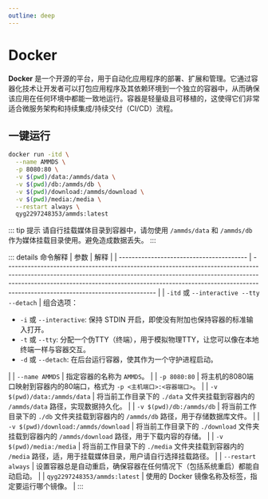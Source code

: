 ```yaml
---
outline: deep
---
```


# Docker

**Docker** 是一个开源的平台，用于自动化应用程序的部署、扩展和管理。它通过容器化技术让开发者可以打包应用程序及其依赖环境到一个独立的容器中，从而确保该应用在任何环境中都能一致地运行。容器是轻量级且可移植的，这使得它们非常适合微服务架构和持续集成/持续交付（CI/CD）流程。

## 一键运行

```sh [docker-cli]
docker run -itd \
  --name AMMDS \
  -p 8080:80 \
  -v $(pwd)/data:/ammds/data \
  -v $(pwd)/db:/ammds/db \
  -v $(pwd)/download:/ammds/download \
  -v $(pwd)/media:/media \
  --restart always \
  qyg2297248353/ammds:latest
```

::: tip 提示
请自行挂载媒体目录到容器中，请勿使用 `/ammds/data` 和 `/ammds/db` 作为媒体挂载目录使用。避免造成数据丢失。
:::

::: details 命令解释
| 参数                                     | 解释                                                                                                                                                                                                                                                                                      |
| ---------------------------------------- | ----------------------------------------------------------------------------------------------------------------------------------------------------------------------------------------------------------------------------------------------------------------------------------------- |
| `-itd` 或 `--interactive --tty --detach` | 组合选项：<ul><li>`-i` 或 `--interactive`: 保持 STDIN 开启，即使没有附加也保持容器的标准输入打开。</li><li>`-t` 或 `--tty`: 分配一个伪TTY（终端），用于模拟物理TTY，让您可以像在本地终端一样与容器交互。</li><li>`-d` 或 `--detach`: 在后台运行容器，使其作为一个守护进程启动。</li></ul> |
| `--name AMMDS`                           | 指定容器的名称为 `AMMDS`。                                                                                                                                                                                                                                                                |
| `-p 8080:80`                             | 将主机的8080端口映射到容器内的80端口，格式为 `-p <主机端口>:<容器端口>`。                                                                                                                                                                                                                 |
| `-v $(pwd)/data:/ammds/data`             | 将当前工作目录下的 `./data` 文件夹挂载到容器内的 `/ammds/data` 路径，实现数据持久化。                                                                                                                                                                                                     |
| `-v $(pwd)/db:/ammds/db`                 | 将当前工作目录下的 `./db` 文件夹挂载到容器内的 `/ammds/db` 路径，用于存储数据库文件。                                                                                                                                                                                                     |
| `-v $(pwd)/download:/ammds/download`     | 将当前工作目录下的 `./download` 文件夹挂载到容器内的 `/ammds/download` 路径，用于下载内容的存储。                                                                                                                                                                                         |
| `-v $(pwd)/media:/media`                 | 将当前工作目录下的 `./media` 文件夹挂载到容器内的 `/media` 路径，适，用于挂载媒体目录，用户请自行选择挂载路径。                                                                                                                                                                           |
| `--restart always`                       | 设置容器总是自动重启，确保容器在任何情况下（包括系统重启）都能自动启动。                                                                                                                                                                                                                  |
| `qyg2297248353/ammds:latest`             | 使用的 Docker 镜像名称及标签，指定要运行哪个镜像。                                                                                                                                                                                                                                        |
:::

<!--@include: ../../snippets/setup-finish.md-->

<!--@include: ../../snippets/copyright.md-->